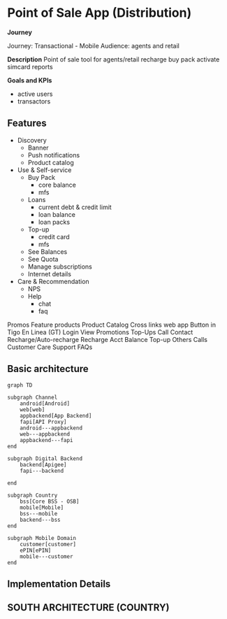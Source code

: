 
# Point of Sale App (Distribution)

**Journey**

Journey: Transactional - Mobile
Audience: agents and retail

**Description**
Point of sale tool for agents/retail
recharge
buy pack
activate simcard
reports

**Goals and KPIs**
- active users
- transactors

## Features
- Discovery
    - Banner
    - Push notifications
    - Product catalog
- Use & Self-service
    - Buy Pack
        - core balance
        - mfs
    - Loans
        - current debt & credit limit
        - loan balance
        - loan packs
    - Top-up
        - credit card
        - mfs
    - See Balances
    - See Quota
    - Manage subscriptions
    - Internet details
- Care & Recommendation
    - NPS
    - Help
        - chat
        - faq

Promos
Feature products
Product Catalog
Cross links web app
Button in Tigo En Linea (GT)
Login
View Promotions
Top-Ups
Call Contact
Recharge/Auto-recharge
Recharge Acct Balance
Top-up Others
Calls
Customer Care Support
FAQs




## Basic architecture

```mermaid
graph TD

subgraph Channel
    android[Android]
    web[web]
    appbackend[App Backend]
    fapi[API Proxy]
    android---appbackend
    web---appbackend
    appbackend---fapi
end

subgraph Digital Backend
    backend[Apigee]
    fapi---backend

end

subgraph Country
    bss[Core BSS - OSB]
    mobile[Mobile]
    bss---mobile
    backend---bss
end

subgraph Mobile Domain
    customer[customer]
    ePIN[ePIN]
    mobile---customer
end

```

## Implementation Details



## SOUTH ARCHITECTURE (COUNTRY)

